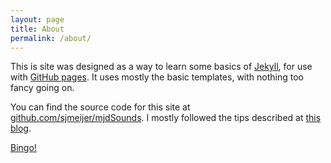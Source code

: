 ```yaml
---
layout: page
title: About
permalink: /about/
---
```


This is site was designed as a way to learn some basics of [Jekyll](http://jekyllrb.com/), for use with [GitHub pages](https://pages.github.com/). It uses mostly the basic templates, with nothing too fancy going on.

You can find the source code for this site at [github.com/sjmeijer/mjdSounds](https://github.com/sjmeijer/mjdSounds/tree/gh-pages). I mostly followed the tips described at [this blog](http://24ways.org/2013/get-started-with-github-pages/). 

[Bingo!](http://goo.gl/VXSlKB)
